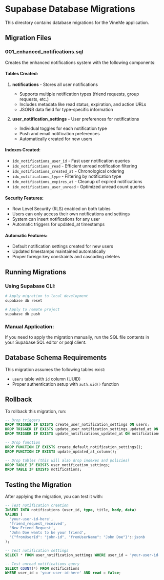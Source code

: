 # Supabase Database Migrations

This directory contains database migrations for the VineMe application.

## Migration Files

### 001_enhanced_notifications.sql
Creates the enhanced notifications system with the following components:

#### Tables Created:
1. **notifications** - Stores all user notifications
   - Supports multiple notification types (friend requests, group requests, etc.)
   - Includes metadata like read status, expiration, and action URLs
   - JSONB data field for type-specific information

2. **user_notification_settings** - User preferences for notifications
   - Individual toggles for each notification type
   - Push and email notification preferences
   - Automatically created for new users

#### Indexes Created:
- `idx_notifications_user_id` - Fast user notification queries
- `idx_notifications_read` - Efficient unread notification filtering
- `idx_notifications_created_at` - Chronological ordering
- `idx_notifications_type` - Filtering by notification type
- `idx_notifications_expires_at` - Cleanup of expired notifications
- `idx_notifications_user_unread` - Optimized unread count queries

#### Security Features:
- Row Level Security (RLS) enabled on both tables
- Users can only access their own notifications and settings
- System can insert notifications for any user
- Automatic triggers for updated_at timestamps

#### Automatic Features:
- Default notification settings created for new users
- Updated timestamps maintained automatically
- Proper foreign key constraints and cascading deletes

## Running Migrations

### Using Supabase CLI:
```bash
# Apply migration to local development
supabase db reset

# Apply to remote project
supabase db push
```

### Manual Application:
If you need to apply the migration manually, run the SQL file contents in your Supabase SQL editor or psql client.

## Database Schema Requirements

This migration assumes the following tables exist:
- `users` table with `id` column (UUID)
- Proper authentication setup with `auth.uid()` function

## Rollback

To rollback this migration, run:
```sql
-- Drop triggers
DROP TRIGGER IF EXISTS create_user_notification_settings ON users;
DROP TRIGGER IF EXISTS update_user_notification_settings_updated_at ON user_notification_settings;
DROP TRIGGER IF EXISTS update_notifications_updated_at ON notifications;

-- Drop function
DROP FUNCTION IF EXISTS create_default_notification_settings();
DROP FUNCTION IF EXISTS update_updated_at_column();

-- Drop tables (this will also drop indexes and policies)
DROP TABLE IF EXISTS user_notification_settings;
DROP TABLE IF EXISTS notifications;
```

## Testing the Migration

After applying the migration, you can test it with:

```sql
-- Test notification creation
INSERT INTO notifications (user_id, type, title, body, data) 
VALUES (
  'your-user-id-here',
  'friend_request_received',
  'New Friend Request',
  'John Doe wants to be your friend',
  '{"fromUserId": "john-id", "fromUserName": "John Doe"}'::jsonb
);

-- Test notification settings
SELECT * FROM user_notification_settings WHERE user_id = 'your-user-id-here';

-- Test unread notifications query
SELECT COUNT(*) FROM notifications 
WHERE user_id = 'your-user-id-here' AND read = false;
```